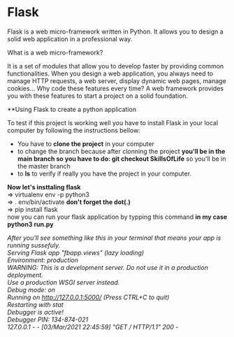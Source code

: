 # Flask

Flask is a web micro-framework written in Python. It allows you to design a solid web application in a professional way.

What is a web micro-framework?

It is a set of modules that allow you to develop faster by providing common functionalities. When you design a web application, you always need to manage HTTP requests, a web server, display dynamic web pages, manage cookies... Why code these features every time? A web framework provides you with these features to start a project on a solid foundation.


**Using Flask to create a python application  



To test if this project is working well you have to install Flask in your local computer by following the instructions bellow:  
- You have to **clone the project** in your computer  
- to change the branch because after clonning the project **you'll be in the main branch so you have to do: git checkout SkillsOfLife**  so you'll be in the master branch  
- to **ls** to verify if really you have the project in your computer.  

**Now let's insttaling flask**   
=> virtualenv env -p python3  
=> . env/bin/activate **don't forget the dot(.)**  
=> pip install flask  
now you can run your flask application by typping this command **in my case**  
**python3 run.py**  

*After you'll see something like this in your terminal that means your app is running sussefuly.  
 Serving Flask app "fbapp.views" (lazy loading)*  
 *Environment: production*  
   *WARNING: This is a development server. Do not use it in a production deployment.*  
   *Use a production WSGI server instead.*  
 *Debug mode: on*  
 *Running on http://127.0.0.1:5000/ (Press CTRL+C to quit)*  
 *Restarting with stat*  
 *Debugger is active!*  
 *Debugger PIN: 134-874-021*  
*127.0.0.1 - - [03/Mar/2021 22:45:59] "GET / HTTP/1.1" 200 -*  
